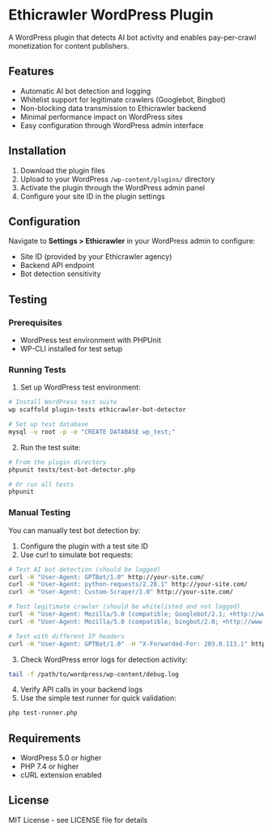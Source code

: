 # Ethicrawler WordPress Plugin

A WordPress plugin that detects AI bot activity and enables pay-per-crawl monetization for content publishers.

## Features

- Automatic AI bot detection and logging
- Whitelist support for legitimate crawlers (Googlebot, Bingbot)
- Non-blocking data transmission to Ethicrawler backend
- Minimal performance impact on WordPress sites
- Easy configuration through WordPress admin interface

## Installation

1. Download the plugin files
2. Upload to your WordPress `/wp-content/plugins/` directory
3. Activate the plugin through the WordPress admin panel
4. Configure your site ID in the plugin settings

## Configuration

Navigate to **Settings > Ethicrawler** in your WordPress admin to configure:
- Site ID (provided by your Ethicrawler agency)
- Backend API endpoint
- Bot detection sensitivity

## Testing

### Prerequisites
- WordPress test environment with PHPUnit
- WP-CLI installed for test setup

### Running Tests

1. Set up WordPress test environment:
```bash
# Install WordPress test suite
wp scaffold plugin-tests ethicrawler-bot-detector

# Set up test database
mysql -u root -p -e "CREATE DATABASE wp_test;"
```

2. Run the test suite:
```bash
# From the plugin directory
phpunit tests/test-bot-detector.php

# Or run all tests
phpunit
```

### Manual Testing

You can manually test bot detection by:

1. Configure the plugin with a test site ID
2. Use curl to simulate bot requests:
```bash
# Test AI bot detection (should be logged)
curl -H "User-Agent: GPTBot/1.0" http://your-site.com/
curl -H "User-Agent: python-requests/2.28.1" http://your-site.com/
curl -H "User-Agent: Custom-Scraper/1.0" http://your-site.com/

# Test legitimate crawler (should be whitelisted and not logged)
curl -H "User-Agent: Mozilla/5.0 (compatible; Googlebot/2.1; +http://www.google.com/bot.html)" http://your-site.com/
curl -H "User-Agent: Mozilla/5.0 (compatible; bingbot/2.0; +http://www.bing.com/bingbot.htm)" http://your-site.com/

# Test with different IP headers
curl -H "User-Agent: GPTBot/1.0" -H "X-Forwarded-For: 203.0.113.1" http://your-site.com/
```

3. Check WordPress error logs for detection activity:
```bash
tail -f /path/to/wordpress/wp-content/debug.log
```

4. Verify API calls in your backend logs
5. Use the simple test runner for quick validation:
```bash
php test-runner.php
```

## Requirements

- WordPress 5.0 or higher
- PHP 7.4 or higher
- cURL extension enabled

## License

MIT License - see LICENSE file for details